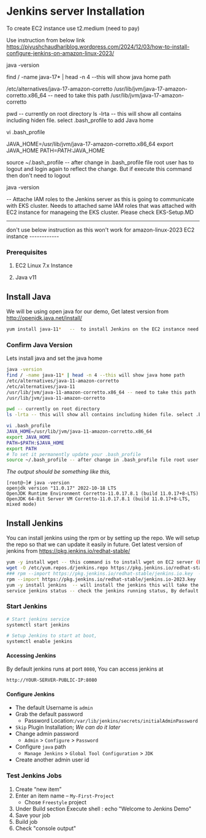 # Jenkins server Installation

To create EC2 instance use t2.medium (need to pay)

Use instruction from below link
https://piyushchaudhariblog.wordpress.com/2024/12/03/how-to-install-configure-jenkins-on-amazon-linux-2023/

java -version

find / -name java-17* | head -n 4 --this will show java home path

/etc/alternatives/java-17-amazon-corretto
/usr/lib/jvm/java-17-amazon-corretto.x86_64 -- need to take this path
/usr/lib/jvm/java-17-amazon-corretto

pwd -- currently on root directory
ls -lrta -- this will show all contains including hiden file. select .bash_profile to add Java home

vi .bash_profile

JAVA_HOME=/usr/lib/jvm/java-17-amazon-corretto.x86_64
export JAVA_HOME
PATH=$PATH:$JAVA_HOME

source ~/.bash_profile -- after change in .bash_profile file root user has to logout and login again to reflect the change. But if execute this command then don't need to logout

java -version

-- Attache IAM roles to the Jenkins server as this is going to communicate with EKS cluster. Needs to attached same IAM roles that was attached with EC2 instance for manageing the EKS cluster. Please check EKS-Setup.MD

------------------------------------------------------------------------------------------------
don't use below instruction as this won't work for amazon-linux-2023 EC2 instance ------------

### Prerequisites 
 1. EC2 Linux 7.x Instance

 2. Java v11

## Install Java
We will be using open java for our demo, Get latest version from http://openjdk.java.net/install/
```sh
yum install java-11*   --  to install Jenkins on the EC2 instance need java

```

### Confirm Java Version
Lets install java and set the java home
```sh
java -version
find / -name java-11* | head -n 4 --this will show java home path
/etc/alternatives/java-11-amazon-corretto
/etc/alternatives/java-11
/usr/lib/jvm/java-11-amazon-corretto.x86_64 -- need to take this path
/usr/lib/jvm/java-11-amazon-corretto

pwd -- currently on root directory
ls -lrta -- this will show all contains including hiden file. select .bash_profile to add Java home

vi .bash_profile
JAVA_HOME=/usr/lib/jvm/java-11-amazon-corretto.x86_64
export JAVA_HOME
PATH=$PATH:$JAVA_HOME
export PATH
# To set it permanently update your .bash_profile
source ~/.bash_profile -- after change in .bash_profile file root user has to logout and login again to reflect the change. But if execute this command then don't need to logout
```
_The output should be something like this,_
```
[root@~]# java -version
openjdk version "11.0.17" 2022-10-18 LTS
OpenJDK Runtime Environment Corretto-11.0.17.8.1 (build 11.0.17+8-LTS)
OpenJDK 64-Bit Server VM Corretto-11.0.17.8.1 (build 11.0.17+8-LTS, mixed mode)
```

## Install Jenkins
You can install jenkins using the rpm or by setting up the repo. We will setup the repo so that we can update it easily in future.
Get latest version of jenkins from https://pkg.jenkins.io/redhat-stable/
```sh
yum -y install wget -- this command is to install wget on EC2 server (by default EC2 instance I had created there wget has already installed)
wget -O /etc/yum.repos.d/jenkins.repo https://pkg.jenkins.io/redhat-stable/jenkins.repo -- need to download the Jenkins from internate and store in /etc/yum.repos.d/jenkins.repo with help of wget command
### rpm --import https://pkg.jenkins.io/redhat-stable/jenkins.io.key  -- import the Jenkins key. this won't import Jenkins public key on Amazon Linux 2023 server. needs to use below
rpm --import https://pkg.jenkins.io/redhat-stable/jenkins.io-2023.key
yum -y install jenkins  -- will install the jenkins this will take the installation file/s from the downloaded repo location /etc/yum.repos.d/jenkins.repo
service jenkins status -- check the jenkins running status, By default Jenkins won't start and will be inactive and disable
```

### Start Jenkins
```sh
# Start jenkins service
systemctl start jenkins

# Setup Jenkins to start at boot,
systemctl enable jenkins
```

#### Accessing Jenkins
By default jenkins runs at port `8080`, You can access jenkins at
```sh
http://YOUR-SERVER-PUBLIC-IP:8080
```
#### Configure Jenkins
- The default Username is `admin`
- Grab the default password 
  - Password Location:`/var/lib/jenkins/secrets/initialAdminPassword`
- `Skip` Plugin Installation; _We can do it later_
- Change admin password
  - `Admin` > `Configure` > `Password`
- Configure `java` path
  - `Manage Jenkins` > `Global Tool Configuration` > `JDK`  
- Create another admin user id

### Test Jenkins Jobs
1. Create “new item”
1. Enter an item name – `My-First-Project`
   - Chose `Freestyle` project
1. Under Build section
	Execute shell : echo "Welcome to Jenkins Demo"
1. Save your job 
1. Build job
1. Check "console output"
